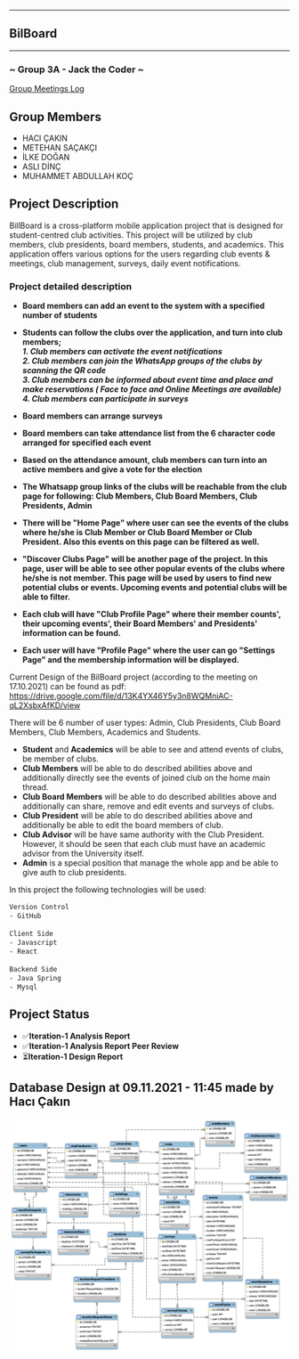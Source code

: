 ****
## BilBoard
****
### ~ Group 3A - Jack the Coder ~

[Group Meetings Log](group/meetingslog.md)
## Group Members
- HACI ÇAKIN
- METEHAN SAÇAKÇI
- İLKE DOĞAN
- ASLI DİNÇ
- MUHAMMET ABDULLAH KOÇ

## Project Description
BillBoard is a cross-platform mobile application project that is designed for student-centred club activities. This project will be utilized by club members, club presidents, board members, students, and academics. This application offers various options for the users regarding club events & meetings, club management, surveys, daily event notifications.

### Project detailed description
+ **Board members can add an event to the system with a specified number of students**                              
+ **Students can follow the clubs  over the application, and turn into club members;**                              <br />
***1.   Club members can activate the event notifications***     
***2.   Club members can join the WhatsApp groups of the clubs by scanning the QR code***      
***3.   Club members can be informed about event time and place and make reservations ( Face to face and Online Meetings are available)***    
***4.   Club members can participate in surveys***     
+ **Board members can arrange  surveys**                                                                             
+ **Board members can  take attendance list from the 6 character code arranged for specified each event**                     
+ **Based on the attendance amount, club members can turn into an active members and give a vote for the election**  

+ **The Whatsapp group links of the clubs will be reachable from the club page for following: Club Members, Club Board Members, Club Presidents, Admin**

+ **There will be "Home Page" where user can see the events of the clubs where he/she is Club Member or Club Board Member or Club President. Also this events on this page can be filtered as well.**
+ **"Discover Clubs Page" will be another page of the project. In this page, user will be able to see other popular events of the clubs where he/she is not member. This page will be used by users to find new potential clubs or events. Upcoming events and potential clubs will be able to filter.**
+ **Each club will have "Club Profile Page" where their member counts', their upcoming events', their Board Members' and Presidents' information can be found.**
+ **Each user will have "Profile Page" where the user can go "Settings Page" and the membership information will be displayed.**

Current Design of the BilBoard project (according to the meeting on 17.10.2021) can be found as pdf: https://drive.google.com/file/d/13K4YX46Y5y3n8WQMniAC-qL2XsbxAfKD/view

There will be 6 number of user types: Admin, Club Presidents, Club Board Members, Club Members, Academics and Students.

- **Student** and **Academics** will be able to see and attend events of clubs, be member of clubs.
- **Club Members** will be able to do described abilities above and additionally directly see the events of joined club on the home main thread.
- **Club Board Members** will be able to do described abilities above and additionally can share, remove and edit events and surveys of clubs.
- **Club President** will be able to do described abilities above and additionally be able to edit the board members of club.
- **Club Advisor** will be have same authority with the Club President. However, it should be seen that each club must have an academic advisor from the University itself. 
- **Admin** is a special position that manage the whole app and be able to give auth to club presidents.

In this project the following technologies will be used:

```
Version Control
- GitHub

Client Side
- Javascript
- React

Backend Side
- Java Spring
- Mysql
```

## Project Status
+ ✅**Iteration-1 Analysis Report**                 
+ ✅**Iteration-1 Analysis Report Peer Review**   
+ ⏳**Iteration-1 Design Report**                

## Database Design at 09.11.2021 - 11:45 made by Hacı Çakın
![Mysql Table Design](/mysql_models.png)

